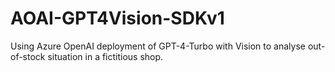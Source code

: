 # AOAI-GPT4Vision-SDKv1
Using Azure OpenAI deployment of GPT-4-Turbo with Vision to analyse out-of-stock situation in a fictitious shop.

